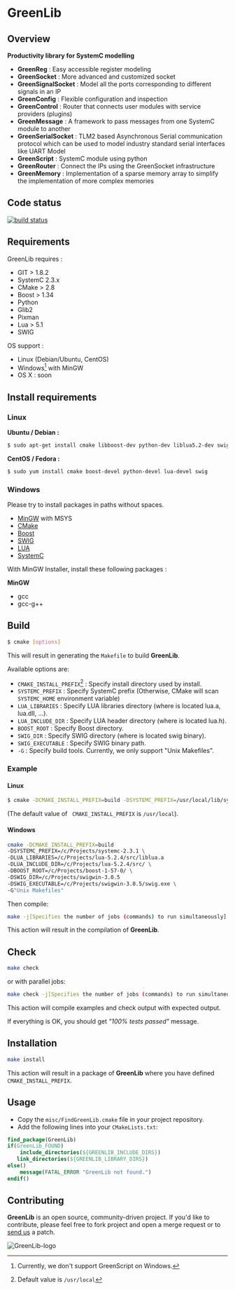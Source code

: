 

# GreenLib

## Overview

**Productivity library for SystemC modelling**

* **GreenReg** : Easy accessible register modeling
* **GreenSocket** : More advanced and customized socket
* **GreenSignalSocket** : Model all the ports corresponding to different signals in an IP
* **GreenConfig** : Flexible configuration and inspection
* **GreenControl** : Router that connects user modules with service providers (plugins)
* **GreenMessage** : A framework to pass messages from one SystemC module to another
* **GreenSerialSocket** : TLM2 based Asynchronous Serial communication protocol which can be used to model industry standard serial interfaces like UART Model
* **GreenScript** : SystemC module using python
* **GreenRouter** : Connect the IPs using the GreenSocket infrastructure
* **GreenMemory** : Implementation of a sparse memory array to simplify
the implementation of more complex memories

## Code status

[![build status](http://ci.greensocs.com/projects/12/status.png?ref=master)](http://ci.greensocs.com/projects/12?ref=master)

## Requirements

GreenLib requires :

* GIT > 1.8.2
* SystemC 2.3.x
* CMake > 2.8
* Boost > 1.34
* Python
* Glib2
* Pixman
* Lua > 5.1
* SWIG

OS support :

* Linux (Debian/Ubuntu, CentOS)
* Windows[^windows-support] with MinGW
* OS X : soon

[^windows-support]: Currently, we don't support GreenScript on Windows.

## Install requirements

### Linux

**Ubuntu / Debian :**

```sh
$ sudo apt-get install cmake libboost-dev python-dev liblua5.2-dev swig
```

**CentOS / Fedora :**

```sh
$ sudo yum install cmake boost-devel python-devel lua-devel swig
```

### Windows

Please try to install packages in paths without spaces.

* [MinGW](http://sourceforge.net/projects/mingw/) with MSYS
* [CMake](http://www.cmake.org/download/)
* [Boost](http://sourceforge.net/projects/boost/files/boost-binaries/)
* [SWIG](http://www.swig.org/download.html)
* [LUA](http://www.lua.org/download.html)
* [SystemC](http://www.accellera.org/downloads/standards/systemc/)

With MinGW Installer, install these following packages :

**MinGW**

* gcc
* gcc-g++

## Build

```sh
$ cmake [options]
```

This will result in generating the `Makefile` to build **GreenLib**.

Available options are:

* `CMAKE_INSTALL_PREFIX`[^CMAKE_INSTALL_PREFIX-default] : Specify install directory used by install.
* `SYSTEMC_PREFIX` : Specify SystemC prefix (Otherwise, CMake will scan `SYSTEMC_HOME` environment variable)
* `LUA_LIBRARIES` : Specify LUA libraries directory (where is located lua.a, lua.dll, ...).
* `LUA_INCLUDE_DIR` : Specify LUA header directory (where is located lua.h).
* `BOOST_ROOT` : Specify Boost directory.
* `SWIG_DIR` : Specify SWIG directory (where is located swig binary).
* `SWIG_EXECUTABLE` : Specify SWIG binary path.
* `-G` : Specify build tools. Currently, we only support "Unix Makefiles".

[^CMAKE_INSTALL_PREFIX-default]: Default value is `/usr/local`

### Example

#### Linux

```sh
$ cmake -DCMAKE_INSTALL_PREFIX=build -DSYSTEMC_PREFIX=/usr/local/lib/systemc-2.3.0/
```
(The default value of ``` CMAKE_INSTALL_PREFIX``` is ```/usr/local```).

#### Windows

```sh
cmake -DCMAKE_INSTALL_PREFIX=build
-DSYSTEMC_PREFIX=/c/Projects/systemc-2.3.1 \
-DLUA_LIBRARIES=/c/Projects/lua-5.2.4/src/liblua.a
-DLUA_INCLUDE_DIR=/c/Projects/lua-5.2.4/src/ \
-DBOOST_ROOT=/c/Projects/boost-1-57-0/ \
-DSWIG_DIR=/c/Projects/swigwin-3.0.5
-DSWIG_EXECUTABLE=/c/Projects/swigwin-3.0.5/swig.exe \
-G"Unix Makefiles"
```

Then compile:

```sh
make -j[Specifies the number of jobs (commands) to run simultaneously]
```

This action will result in the compilation of **GreenLib**.

## Check

```sh
make check
```

or with parallel jobs:

```sh
make check -j[Specifies the number of jobs (commands) to run simultaneously]
```

This action will compile examples and check output with expected output.

If everything is OK, you should get *"100% tests passed"* message.

## Installation

```sh
make install
```

This action will result in a package of **GreenLib** where you have defined `CMAKE_INSTALL_PREFIX`.

## Usage

* Copy the `misc/FindGreenLib.cmake` file in your project repository.
* Add the following lines into your `CMakeLists.txt`:

```cmake
find_package(GreenLib)
if(GreenLib_FOUND)
	include_directories(${GREENLIB_INCLUDE_DIRS})
   link_directories(${GREENLIB_LIBRARY_DIRS})
else()
	message(FATAL_ERROR "GreenLib not found.")
endif()
```

## Contributing

**GreenLib** is an open source, community-driven project. If you'd like to contribute, please feel free to fork project and open a merge request or to [send us] a patch.

[send us]:http://www.greensocs.com/contact

![GreenLib-logo](http://static.greensocs.com/logo.png)

